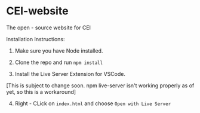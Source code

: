 # CEI-website
The open - source website for CEI

Installation Instructions: 

1. Make sure you have Node installed.

2. Clone the repo and run `npm install`

3. Install the Live Server Extension for VSCode. 

[This is subject to change soon. npm live-server isn't working properly as of yet, so this is a workaround]

4. Right - CLick on `index.html` and choose `Open with Live Server`
